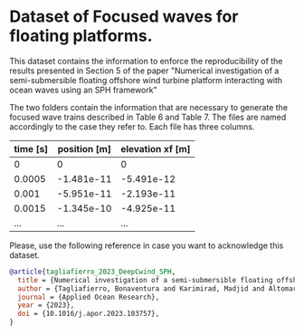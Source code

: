 # Dataset of Focused waves for floating platforms.
This dataset contains the information to enforce the reproducibility of the results presented in Section 5 of the paper "Numerical investigation of a semi-submersible floating offshore wind turbine platform interacting with ocean waves using an SPH framework"

The two folders contain the information that are necessary to generate the focused wave trains described in Table 6 and Table 7. The files are named accordingly to the case they refer to. Each file has three columns.


| time [s] | position [m] | elevation xf [m] |
|----------|--------------|-----------------|
| 0        | 0            | 0              |
| 0.0005   | -1.481e-11   | -5.491e-12      |
| 0.001    | -5.951e-11   | -2.193e-11      |
| 0.0015   | -1.345e-10   | -4.925e-11      |
| ...      | ...          | ...             |

Please, use the following reference in case you want to acknowledge this dataset.
```bibtex
@article{tagliafierro_2023_DeepCwind_SPH,
  title = {Numerical investigation of a semi-submersible floating offshore wind turbine platform interacting with ocean waves using an SPH framework},
  author = {Tagliafierro, Bonaventura and Karimirad, Madjid and Altomare, Corrado and Göteman, Malin and Martínez-Estévez, Iván and Capasso, Salvatore and Domínguez, José M. and Viccione, Giacomo and Gómez-Gesteira, Moncho and Crespo, Alejandro J.C.},
  journal = {Applied Ocean Research},
  year = {2023},
  doi = {10.1016/j.apor.2023.103757},
}

